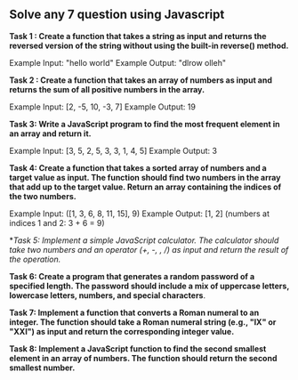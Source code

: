 ## Solve any 7 question  using Javascript 

**Task 1 : Create a function that takes a string as input and returns the reversed version of the string without using the built-in reverse() method.**

Example Input: "hello world" Example Output: "dlrow olleh"


**Task 2 : Create a function that takes an array of numbers as input and returns the sum of all positive numbers in the array.**

Example Input: [2, -5, 10, -3, 7] Example Output: 19


**Task 3: Write a JavaScript program to find the most frequent element in an array and return it.**

Example Input: [3, 5, 2, 5, 3, 3, 1, 4, 5] Example Output: 3


**Task 4: Create a function that takes a sorted array of numbers and a target value as input. The function should find two numbers in the array that add up to the target value. Return an array containing the indices of the two numbers.**

 Example Input: ([1, 3, 6, 8, 11, 15], 9) Example Output: [1, 2] (numbers at indices 1 and 2: 3 + 6 = 9)


**Task 5: Implement a simple JavaScript calculator. The calculator should take two numbers and an operator (+, -, *, /) as input and return the result of the operation.**


**Task 6: Create a program that generates a random password of a specified length. The password should include a mix of uppercase letters, lowercase letters, numbers, and special characters**.


**Task 7: Implement a function that converts a Roman numeral to an integer. The function should take a Roman numeral string (e.g., "IX" or "XXI") as input and return the corresponding integer value.**


**Task 8: Implement a JavaScript function to find the second smallest element in an array of numbers. The function should return the second smallest number.**
